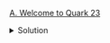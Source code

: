[A. Welcome to Quark 23](https://www.codechef.com/QUCD2023/problems/CODEJAM0009)

<details><summary>Solution</summary>

![](../../../assets/CODEJAM0009.png)

</details>
